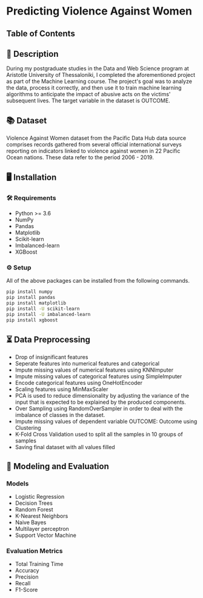 # Predicting Violence Against Women

## Table of Contents


## 📝 Description

During my postgraduate studies in the Data and Web Science program at Aristotle University of Thessaloniki, I completed the aforementioned project as part of the Machine Learning course. The project's goal was to analyze the data, process it correctly, and then use it to train machine learning algorithms to anticipate the impact of abusive acts on the victims' subsequent lives. The target variable in the dataset is OUTCOME.

## 📚 Dataset

Violence Against Women dataset from the Pacific Data Hub data source comprises records gathered from several official international surveys reporting on indicators linked to violence against women in 22 Pacific Ocean nations. These data refer to the period 2006 - 2019.

## 🖥️ Installation

### 🛠️ Requirements
* Python >= 3.6
* NumPy
* Pandas
* Matplotlib
* Scikit-learn
* Imbalanced-learn
* XGBoost

### ⚙️ Setup

All of the above packages can be installed from the following commands.

```bash
pip install numpy
pip install pandas
pip install matplotlib
pip install -U scikit-learn
pip install -U imbalanced-learn
pip install xgboost

```


## ⏳ Data Preprocessing

* Drop of insignificant features
* Seperate features into numerical features and categorical
* Impute missing values of numerical features using KNNImputer
* Impute missing values of categorical features using SimpleImputer
* Encode categorical features using OneHotEncoder
* Scaling features using MinMaxScaler
* PCA is used to reduce dimensionality by adjusting the variance of the input that is expected to be explained by the produced components.
* Over Sampling using RandomOverSampler in order to deal with the imbalance of classes in the dataset.
* Impute missing values of dependent variable OUTCOME: Outcome using Clustering
* K-Fold Cross Validation used to split all the samples in 10 groups of samples
* Saving final dataset with all values filled

## 🎯 Modeling and Evaluation

### Models

* Logistic Regression
* Decision Trees
* Random Forest
* K-Nearest Neighbors
* Naive Bayes
* Multilayer perceptron
* Support Vector Machine

### Evaluation Metrics

* Total Training Time
* Accuracy
* Precision
* Recall
* F1-Score
